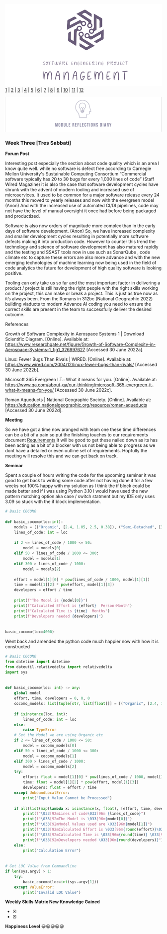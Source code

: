 ![Logo](Images/Logo.png)
[1](/MyPortfolio/SEPM/Unit01.html) | [2](/MyPortfolio/SEPM/Unit02.html) | [3](/MyPortfolio/SEPM/Unit03.html) | [4](/MyPortfolio/SEPM/Unit04.html) | [5](/MyPortfolio/SEPM/Unit05.html) | [6](/MyPortfolio/SEPM/Unit06.html) | [7](/MyPortfolio/SEPM/Unit07.html) | [8](/MyPortfolio/SEPM/Unit08.html) | [9](/MyPortfolio/SEPM/Unit09.html) | [10](/MyPortfolio/SEPM/Unit10.html) | [11](/MyPortfolio/SEPM/Unit11.html) | [12](/MyPortfolio/SEPM/Unit12.html)

![Logo](Images/Diary.png)
### Week Three [Tres Sabbati]

**Forum Post**

Interesting post especially the section about code quality which is an area I know quite well. while no software is defect free according to Carnegie Mellon University's Sustainable Computing Consortium “Commercial software typically has 20 to 30 bugs for every 1,000 lines of code” (Staff Wired Magazine) it is also the case that software development cycles have shrunk with the advent of modern tooling and increased use of microservices. It used to be common for a major software release every 24 months this moved to yearly releases and now with the evergreen model (Anon) And with the increased use of automated CI/DI pipelines, code may not have the level of manual oversight it once had before being packaged and productized.

Software is also now orders of magnitude more complex than in the early days of software development. (Anon) So, we have increased complexity and smaller development cycles resulting in potentially more software defects making it into production code. However to counter this trend the technology and science of software development has also matured rapidly and the testing and SSAST tools now in use such as SonarQube , code climate etc to capture these errors are also more advance and with the new emerging technologies of machine learning now being used in the field of code analytics the future for development of high quality software is looking positive.

Tooling can only take us so far and the most important factor in delivering a product / project is still having the right people with the right skills working on the project, this can make or break a project. This is just as true now as it’s always been. From the Romans in 312bc (National Geographic 2022) building viaducts to modern Advance AI coding you need to ensure the correct skills are present in the team to successfully deliver the desired outcome.  

References 

Growth of Software Complexity in Aerospace Systems 1 | Download Scientific Diagram. [Online]. Available at: https://www.researchgate.net/figure/Growth-of-Software-Complexity-in-Aerospace-Systems-1_fig1_326997627 [Accessed 30 June 2022a].

Linux: Fewer Bugs Than Rivals | WIRED. [Online]. Available at: https://www.wired.com/2004/12/linux-fewer-bugs-than-rivals/ [Accessed 30 June 2022b].

Microsoft 365 Evergreen I.T.: What it means for you. [Online]. Available at: https://www.qa.com/about-qa/our-thinking/microsoft-365-evergreen-it-what-it-means-for-you/ [Accessed 30 June 2022c].

Roman Aqueducts | National Geographic Society. [Online]. Available at: https://education.nationalgeographic.org/resource/roman-aqueducts [Accessed 30 June 2022d].

**Meeting** 

So we have got a time now aranged with team one these time differences can be a bit of a pain so put the finishing touches to our requirements document [Requirements](/MyPortfolio/SEPM/REQUIREMENTS.pdf) It will be good to get these nailed down as its has been acting as a bit of a blocker with us not being able to progress as we dont have a detailed or even outline set of requirements. Hopfully the meeting will resolve this and we can get back on track.

**Seminar**

Spent a couple of hours writing the code for the upcoming seminar it was good to get back to writing some code after not having done it for a few weeks not 100% happy with my solution as I think the if block could be made better and if i was using Python 3.10 I would have used the new pattern matching option aka case / switch statment but my IDE only uses 3.09 so stuck with the if block implementation.

```python
# Basic COCOMO

def basic_cocomo(loc:int):
    models = [("Organic", [2.4, 1.05, 2.5, 0.38]), ("Semi-Detached", [3.0, 1.12, 2.5, 0.35]), ("Embedded", [3.6, 1.20, 2.5, 0.32])]
    lines_of_code: int = loc

    if 2 <= lines_of_code / 1000 <= 50:
        model = models[0]
    elif 50 < lines_of_code / 1000 <= 300:
        model = models[1]
    elif 300 > lines_of_code / 1000:
        model = models[2]

    effort = model[1][0] * pow(lines_of_code / 1000, model[1][1])
    time = model[1][2] * pow(effort, model[1][3])
    developers = effort / time

    print(f"The Model is {model[0]}")
    print(f"Calculated Effort is {effort}  Person-Month")
    print(f"Calculated Time is {time}  Months")
    print(f"Developers needed {developers}")


basic_cocomo(loc=4000)
```

Went back and amended the python code much happier now with how it is constructed

```python
# Basic COCOMO
from datetime import datetime
from dateutil.relativedelta import relativedelta
import sys


def basic_cocomo(loc: int) -> any:
    global model
    effort, time, developers = 0, 0, 0
    cocomo_models: list[tuple[str, list[float]]] = [("Organic", [2.4, 1.05, 2.5, 0.38]), ("Semi-Detached", [3.0, 1.12, 2.5, 0.35]), ("Embedded", [3.6, 1.20, 2.5, 0.32])]

    if isinstance(loc, int):
        lines_of_code: int = loc
    else:
        raise TypeError
    # Set the Model we are using Organic etc
    if 2 <= lines_of_code / 1000 <= 50:
        model = cocomo_models[0]
    elif 50 < lines_of_code / 1000 <= 300:
        model = cocomo_models[1]
    elif 300 > lines_of_code / 1000:
        model = cocomo_models[2]
    try:
        effort: float = model[1][0] * pow(lines_of_code / 1000, model[1][1])
        time: float = model[1][2] * pow(effort, model[1][3])
        developers: float = effort / time
    except UnboundLocalError:
        print("Input Value Cannot be Processed")

    if all(list(map(lambda x: isinstance(x, float), [effort, time, developers]))):
        print(f"\033[92mLines of code\033[96m {lines_of_code}")
        print(f"\033[92mThe Model is \033[96m{model[0]}")
        print(f"\033[92mModel Values used are \033[96m{model[1]}")
        print(f"\033[92mCalculated Effort is \033[96m{round(effort)}\033[92m Person-Month")
        print(f"\033[92mCalculated Time is \033[96m{round(time)} \033[92mMonths from current date : \033[96m {datetime.now() + relativedelta(months=+round(time)):%d/%m/%Y}")
        print(f"\033[92mDevelopers needed \033[96m{round(developers)}")
    else:
        print("Calculation Error")


# Get LOC Value from Commandline
if len(sys.argv) > 1:
    try:
        basic_cocomo(loc=int(sys.argv[1]))
    except ValueError:
        print("Invalid LOC Value")

```


**Weekly Skills Matrix New Knowledge Gained**

- [x] 
- [x] 

**Happiness Level**
😀😀😀😀😀
